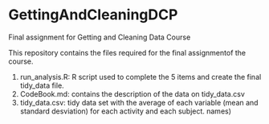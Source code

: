 # GettingAndCleaningDCP
Final assignment for Getting and Cleaning Data Course 

This repository contains the files required for the final assignmentof the course.

1. run_analysis.R: R script used to complete the 5 items and create the final tidy_data file.
2. CodeBook.md: contains the description of the data on tidy_data.csv
3. tidy_data.csv: tidy data set with the average of each variable (mean and standard desviation) for each activity and each subject.
names)
